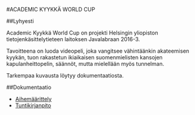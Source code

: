 #ACADEMIC KYYKKÄ WORLD CUP

##Lyhyesti

Academic Kyykkä World Cup on projekti Helsingin yliopiston tietojenkäsittelytieteen laitoksen Javalabraan 2016-3.

Tavoitteena on luoda videopeli, joka vangitsee vähintäänkin akateemisen kyykän, tuon rakastetun ikiaikaisen suomenmielisten kansojen kapulanheittopelin, säännöt, mutta mielellään myös tunnelman.

Tarkempaa kuvausta löytyy dokumentaatiosta.

##Dokumentaatio

* [Aihemäärittely](dokumentaatio/aihemaarittely.md)
* [Tuntikirjanpito](dokumentaatio/tuntikirjanpito.md)
